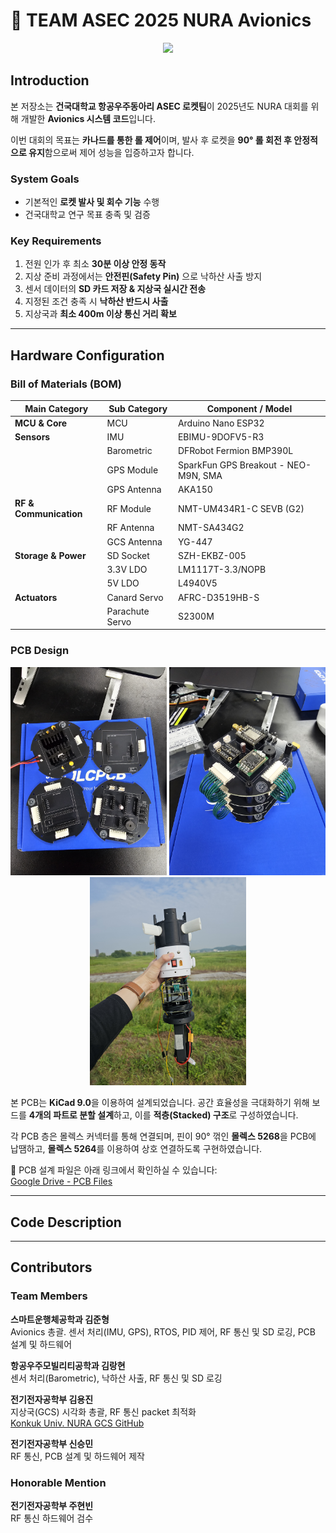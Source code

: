 # 🚀 TEAM ASEC 2025 NURA Avionics

<div align="center">

<img src="images/Launch.gif" width="350" />

</div>

## Introduction
본 저장소는 **건국대학교 항공우주동아리 ASEC 로켓팀**이 2025년도 NURA 대회를 위해 개발한 **Avionics 시스템 코드**입니다.  

이번 대회의 목표는 **카나드를 통한 롤 제어**이며, 발사 후 로켓을 **90° 롤 회전 후 안정적으로 유지**함으로써 제어 성능을 입증하고자 합니다.

### System Goals
- 기본적인 **로켓 발사 및 회수 기능** 수행  
- 건국대학교 연구 목표 충족 및 검증

### Key Requirements
1. 전원 인가 후 최소 **30분 이상 안정 동작**  
2. 지상 준비 과정에서는 **안전핀(Safety Pin)** 으로 낙하산 사출 방지  
3. 센서 데이터의 **SD 카드 저장 & 지상국 실시간 전송**  
4. 지정된 조건 충족 시 **낙하산 반드시 사출**  
5. 지상국과 **최소 400m 이상 통신 거리 확보**
   
***

## Hardware Configuration

### Bill of Materials (BOM)

<div align="center">

| Main Category         | Sub Category         | Component / Model                  |
|-----------------------|----------------------|------------------------------------|
| **MCU & Core**        | MCU                  | Arduino Nano ESP32                 |
| **Sensors**           | IMU                  | EBIMU-9DOFV5-R3                    |
|                       | Barometric           | DFRobot Fermion BMP390L            |
|                       | GPS Module           | SparkFun GPS Breakout - NEO-M9N, SMA |
|                       | GPS Antenna          | AKA150                             |
| **RF & Communication**| RF Module            | NMT-UM434R1-C SEVB (G2)            |
|                       | RF Antenna           | NMT-SA434G2                        |
|                       | GCS Antenna          | YG-447                             |
| **Storage & Power**   | SD Socket            | SZH-EKBZ-005                       |
|                       | 3.3V LDO             | LM1117T-3.3/NOPB                   |
|                       | 5V LDO               | L4940V5                            |
| **Actuators**         | Canard Servo         | AFRC-D3519HB-S                     |
|                       | Parachute Servo      | S2300M                             |

</div>

### PCB Design

<div align="center">
  
<p float="left">
  <img src="images/pcb1.jpg" width="250" />
  <img src="images/pcb2.jpg" width="250" />
  <img src="images/avionics_module.jpg" width="250" />
</p>

</div>


본 PCB는 **KiCad 9.0**을 이용하여 설계되었습니다. 공간 효율성을 극대화하기 위해 보드를 **4개의 파트로 분할 설계**하고, 이를 **적층(Stacked) 구조**로 구성하였습니다.  

각 PCB 층은 몰렉스 커넥터를 통해 연결되며, 핀이 90° 꺾인 **몰렉스 5268**을 PCB에 납땜하고, **몰렉스 5264**를 이용하여 상호 연결하도록 구현하였습니다.  

📂 PCB 설계 파일은 아래 링크에서 확인하실 수 있습니다:  
[Google Drive - PCB Files](https://drive.google.com/file/d/1G7LwpJqrYb3B2x5KDOTYG1Fmn34BIEfY/view?usp=drive_link)

***

## Code Description

***
## Contributors

### Team Members

**스마트운행체공학과 김준형**  
Avionics 총괄. 센서 처리(IMU, GPS), RTOS, PID 제어, RF 통신 및 SD 로깅, PCB 설계 및 하드웨어

**항공우주모빌리티공학과 김랑현**  
센서 처리(Barometric), 낙하산 사출, RF 통신 및 SD 로깅

**전기전자공학부 김용진**  
지상국(GCS) 시각화 총괄, RF 통신 packet 최적화  
[Konkuk Univ. NURA GCS GitHub](https://github.com/kywls405/NURA2025_GCS)

**전기전자공학부 신승민**  
RF 통신, PCB 설계 및 하드웨어 제작

### Honorable Mention

**전기전자공학부 주현빈**  
RF 통신 하드웨어 검수  
